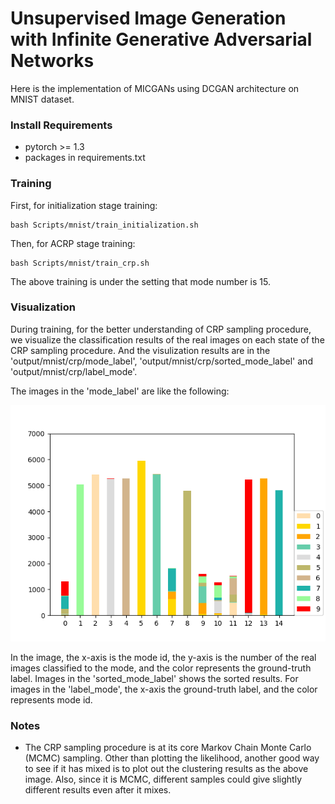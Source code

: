 # Unsupervised Image Generation with Infinite Generative Adversarial Networks

Here is the implementation of MICGANs using DCGAN architecture on MNIST dataset.

### Install Requirements

+ pytorch >= 1.3
+ packages in requirements.txt

### Training


First, for initialization stage training:

```
bash Scripts/mnist/train_initialization.sh
```

Then, for ACRP stage training:

```
bash Scripts/mnist/train_crp.sh
```

The above training is under the setting that mode number is 15.

### Visualization

During training, for the better understanding of CRP sampling procedure, we visualize the classification results of the real images on each state of the CRP sampling procedure. And the visulization results are in the 'output/mnist/crp/mode_label', 'output/mnist/crp/sorted_mode_label' and 'output/mnist/crp/label_mode'.

The images in the 'mode_label' are like the following:

![mode_label](images/mode_label.png)

In the image, the x-axis is the mode id, the y-axis is the number of the real images classified to the mode, and the color represents the ground-truth label. Images in the 'sorted_mode_label' shows the sorted results. For images in the 'label_mode', the x-axis the ground-truth label, and the color represents mode id.

### Notes

+ The CRP sampling procedure is at its core Markov Chain Monte Carlo (MCMC) sampling. Other than plotting the likelihood, another good way to see if it has mixed is to plot out the clustering results as the above image. Also, since it is MCMC, different samples could give slightly different results even after it mixes.